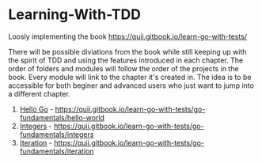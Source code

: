 # Learning-With-TDD
Loosly implementing the book https://quii.gitbook.io/learn-go-with-tests/

There will be possible diviations from the book while still keeping up with the spirit of TDD and using the features introduced in each chapter.
The order of folders and modules will follow the order of the projects in the book. Every module will link to the chapter it's created in. The idea is to be accessible for both
beginer and advanced users who just want to jump into a different chapter.

1. [Hello Go](https://github.com/Themikuma/Learning-With-TDD/tree/main/hello-go) - https://quii.gitbook.io/learn-go-with-tests/go-fundamentals/hello-world
2. [Integers](https://github.com/Themikuma/Learning-With-TDD/tree/main/integers) - https://quii.gitbook.io/learn-go-with-tests/go-fundamentals/integers
3. [Iteration](https://github.com/Themikuma/Learning-With-TDD/tree/main/iteration) - https://quii.gitbook.io/learn-go-with-tests/go-fundamentals/iteration
